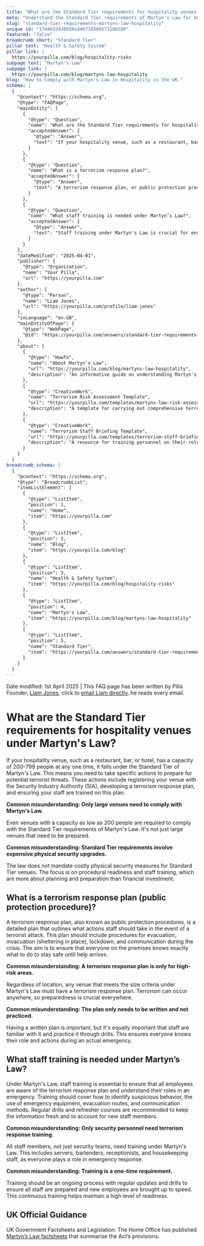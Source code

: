 ```yaml
---
title: "What are the Standard Tier requirements for hospitality venues under Martyn's Law?"
meta: "Understand the Standard Tier requirements of Martyn's Law for hospitality venues with capacities of 200-799, focusing on procedural readiness and staff training."
slug: "standard-tier-requirements-martyns-law-hospitality"
unique id: "1744633430850x446718386573180100"
featured: "false"
breadcrumb short: "Standard Tier"
pillar text: "Health & Safety System"
pillar link: |
  https://yourpilla.com/blog/hospitality-risks
subpage text: "Martyn's Law"
subpage link: |
  https://yourpilla.com/blog/martyns-law-hospitality
blog: "How to Comply with Martyn's Law in Hospitality in the UK."
schema: |
  {
    "@context": "https://schema.org",
    "@type": "FAQPage",
    "mainEntity": [
      {
        "@type": "Question",
        "name": "What are the Standard Tier requirements for hospitality venues under Martyn's Law?",
        "acceptedAnswer": {
          "@type": "Answer",
          "text": "If your hospitality venue, such as a restaurant, bar, or hotel, accommodates between 200 and 799 people at any one time, it is required to adhere to the Standard Tier of Martyn's Law. Key obligations include registering with the Security Industry Authority, developing a terrorism response plan, and training your staff on this plan. This ensures venues are prepared for potential terrorist threats."
        }
      },
      {
        "@type": "Question",
        "name": "What is a terrorism response plan?",
        "acceptedAnswer": {
          "@type": "Answer",
          "text": "A terrorism response plan, or public protection procedures, is a comprehensive strategy detailing staff actions during a terrorist attack. It covers evacuation, invacuation, lockdown, and communication protocols to ensure everyone knows their role in ensuring safety until help arrives. It is vital to prepare and practise the plan regularly."
        }
      },
      {
        "@type": "Question",
        "name": "What staff training is needed under Martyn’s Law?",
        "acceptedAnswer": {
          "@type": "Answer",
          "text": "Staff training under Martyn's Law is crucial for ensuring all employees understand the terrorism response plan and their specific responsibilities during an emergency. Training encompasses recognizing suspicious behavior, emergency equipment usage, evacuation procedures, and effective communication. Continual updates and drills are recommended to keep staff prepared and informed."
        }
      }
    ],
    "dateModified": "2025-04-01",
    "publisher": {
      "@type": "Organization",
      "name": "Your Pilla",
      "url": "https://yourpilla.com"
    },
    "author": {
      "@type": "Person",
      "name": "Liam Jones",
      "url": "https://yourpilla.com/profile/liam-jones"
    },
    "inLanguage": "en-GB",
    "mainEntityOfPage": {
      "@type": "WebPage",
      "@id": "https://yourpilla.com/answers/standard-tier-requirements-martyns-law-hospitality"
    },
    "about": [
      {
        "@type": "HowTo",
        "name": "About Martyn's Law",
        "url": "https://yourpilla.com/blog/martyns-law-hospitality",
        "description": "An informative guide on understanding Martyn's Law and how it applies to hospitality venues in preparing for possible terrorist threats, including actions and training required."
      },
      {
        "@type": "CreativeWork",
        "name": "Terrorism Risk Assessment Template",
        "url": "https://yourpilla.com/templates/martyns-law-risk-assessment",
        "description": "A template for carrying out comprehensive terrorism risk assessments as mandated by Martyn's Law, useful in enhancing venue security."
      },
      {
        "@type": "CreativeWork",
        "name": "Terrorism Staff Briefing Template",
        "url": "https://yourpilla.com/templates/terrorism-staff-briefing",
        "description": "A resource for training personnel on their roles in responding to terrorism incidents, crucial for compliance under Martyn's Law."
      }
    ]
  }
breadcrumb_schema: |
  {
    "@context": "https://schema.org",
    "@type": "BreadcrumbList",
    "itemListElement": [
      {
        "@type": "ListItem",
        "position": 1,
        "name": "Home",
        "item": "https://yourpilla.com"
      },
      {
        "@type": "ListItem",
        "position": 2,
        "name": "Blog",
        "item": "https://yourpilla.com/blog"
      },
      {
        "@type": "ListItem",
        "position": 3,
        "name": "Health & Safety System",
        "item": "https://yourpilla.com/blog/hospitality-risks"
      },
      {
        "@type": "ListItem",
        "position": 4,
        "name": "Martyn's Law",
        "item": "https://yourpilla.com/blog/martyns-law-hospitality"
      },
      {
        "@type": "ListItem",
        "position": 5,
        "name": "Standard Tier",
        "item": "https://yourpilla.com/answers/standard-tier-requirements-martyns-law-hospitality"
      }
    ]
  }
---
```


Date modified: 1st April 2025 | This FAQ page has been written by Pilla Founder, [Liam Jones](https://yourpilla.com/profile/liam-jones), click to [email Liam directly](https://mailto:liam@yourpilla.com), he reads every email.

# What are the Standard Tier requirements for hospitality venues under Martyn's Law?

If your hospitality venue, such as a restaurant, bar, or hotel, has a capacity of 200–799 people at any one time, it falls under the Standard Tier of Martyn's Law. This means you need to take specific actions to prepare for potential terrorist threats. These actions include registering your venue with the Security Industry Authority (SIA), developing a terrorism response plan, and ensuring your staff are trained on this plan.

**Common misunderstanding: Only large venues need to comply with Martyn's Law.**

Even venues with a capacity as low as 200 people are required to comply with the Standard Tier requirements of Martyn's Law. It's not just large venues that need to be prepared.

**Common misunderstanding: Standard Tier requirements involve expensive physical security upgrades.**

The law does not mandate costly physical security measures for Standard Tier venues. The focus is on procedural readiness and staff training, which are more about planning and preparation than financial investment.

## What is a terrorism response plan (public protection procedure)?

A terrorism response plan, also known as public protection procedures, is a detailed plan that outlines what actions staff should take in the event of a terrorist attack. This plan should include procedures for evacuation, invacuation (sheltering in place), lockdown, and communication during the crisis. The aim is to ensure that everyone on the premises knows exactly what to do to stay safe until help arrives.

**Common misunderstanding: A terrorism response plan is only for high-risk areas.**

Regardless of location, any venue that meets the size criteria under Martyn's Law must have a terrorism response plan. Terrorism can occur anywhere, so preparedness is crucial everywhere.

**Common misunderstanding: The plan only needs to be written and not practiced.**

Having a written plan is important, but it's equally important that staff are familiar with it and practice it through drills. This ensures everyone knows their role and actions during an actual emergency.

## What staff training is needed under Martyn’s Law?

Under Martyn's Law, staff training is essential to ensure that all employees are aware of the terrorism response plan and understand their roles in an emergency. Training should cover how to identify suspicious behavior, the use of emergency equipment, evacuation routes, and communication methods. Regular drills and refresher courses are recommended to keep the information fresh and to account for new staff members.

**Common misunderstanding: Only security personnel need terrorism response training.**

All staff members, not just security teams, need training under Martyn's Law. This includes servers, bartenders, receptionists, and housekeeping staff, as everyone plays a role in emergency response.

**Common misunderstanding: Training is a one-time requirement.**

Training should be an ongoing process with regular updates and drills to ensure all staff are prepared and new employees are brought up to speed. This continuous training helps maintain a high level of readiness.

## UK Official Guidance

UK Government Factsheets and Legislation: The Home Office has published [Martyn’s Law factsheets](https://homeofficemedia.blog.gov.uk/2023/12/06/martyns-law-factsheets/) that summarise the Act’s provisions.